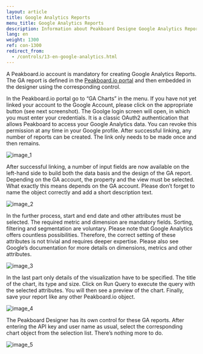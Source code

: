 ```yaml
---
layout: article
title: Google Analytics Reports
menu_title: Google Analytics Reports
description: Information about Peakboard Designe Google Analytics Reports Control.
lang: en
weight: 1300
ref: con-1300
redirect_from:
  - /controls/13-en-google-analytics.html
---
```


A Peakboard.io account is mandatory for creating Google Analytics Reports. The GA report is defined in the [Peakboard.io portal](/data_sources/PeakboardIO/32-en-intro-peakboard-io.html) and then embedded in the designer using the corresponding control.

In the Peakboard.io portal go to “GA Charts” in the menu. If you have not yet linked your account to the Google Account, please click on the appropriate button (see next screenshot). The Goolge login screen will open, in which you must enter your credentials. It is a classic OAuth2 authentication that allows Peakboard to access your Google Analytics data. You can revoke this permission at any time in your Google profile. After successful linking, any number of reports can be created. The link only needs to be made once and then remains.

![image_1](/assets/images/Controls/google-analytics/Controls_GA_01.png)

After successful linking, a number of input fields are now available on the left-hand side to build both the data basis and the design of the GA report. Depending on the GA account, the property and the view must be selected. What exactly this means depends on the GA account. Please don’t forget to name the object correctly and add a short description text.

![image_2](/assets/images/Controls/google-analytics/Controls_GA_02.png)

In the further process, start and end date and other attributes must be selected. The required metric and dimension are mandatory fields. Sorting, filtering and segmentation are voluntary. Please note that Google Analytics offers countless possibilities. Therefore, the correct setting of these attributes is not trivial and requires deeper expertise. Please also see Google’s documentation for more details on dimensions, metrics and other attributes.

![image_3](/assets/images/Controls/google-analytics/Controls_GA_03.png)

In the last part only details of the visualization have to be specified. The title of the chart, its type and size. Click on Run Query to execute the query with the selected attributes. You will then see a preview of the chart. Finally, save your report like any other Peakboard.io object.

![image_4](/assets/images/Controls/google-analytics/Controls_GA_04.png)

The Peakboard Designer has its own control for these GA reports. After entering the API key and user name as usual, select the corresponding chart object from the selection list. There’s nothing more to do.

![image_5](/assets/images/Controls/google-analytics/Controls_GA_05.png)
